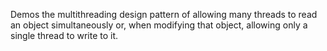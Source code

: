 Demos the multithreading design pattern of allowing many threads to read an object simultaneously or, 
when modifying that object, allowing only a single thread to write to it.
